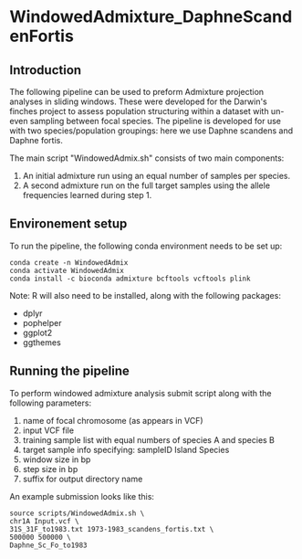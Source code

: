 # WindowedAdmixture_DaphneScandenFortis

## Introduction
The following pipeline can be used to preform Admixture projection analyses in sliding windows. These were developed for the Darwin's finches project to assess population structuring within a dataset with un-even sampling between focal species. The pipeline is developed for use with two species/population groupings: here we use Daphne scandens and Daphne fortis.

The main script "WindowedAdmix.sh" consists of two main components:

1. An initial admixture run using an equal number of samples per species.
2. A second admixture run on the full target samples using the allele frequencies learned during step 1.

## Environement setup
To run the pipeline, the following conda environment needs to be set up:
```
conda create -n WindowedAdmix
conda activate WindowedAdmix
conda install -c bioconda admixture bcftools vcftools plink
```

Note: R will also need to be installed, along with the following packages:
- dplyr
- pophelper
- ggplot2
- ggthemes

## Running the pipeline
To perform windowed admixture analysis submit script along with the following parameters:
1. name of focal chromosome (as appears in VCF)
2. input VCF file
3. training sample list with equal numbers of species A and species B
4. target sample info specifying: sampleID  Island  Species
5. window size in bp
6. step size in bp
7. suffix for output directory name

An example submission looks like this:
```
source scripts/WindowedAdmix.sh \
chr1A Input.vcf \
31S_31F_to1983.txt 1973-1983_scandens_fortis.txt \
500000 500000 \
Daphne_Sc_Fo_to1983
```
